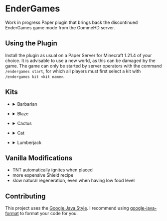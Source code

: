# EnderGames

Work in progress Paper plugin that brings back the discontinued EnderGames game mode from the GommeHD server.

## Using the Plugin

Install the plugin as usual on a Paper Server for Minecraft 1.21.4 of your choice. It is advisable to use a new world,
as this can be damaged by the game.
The game can only be started by server operators with the command `/endergames start`, for which all players must first
select a kit with `/endergames kit <kit name>`.

## Kits

- <details>
  <summary>Barbarian</summary>

  - deals 5% more damage per empty food level with swords
  - equipment: wooden sword and full Leather armor with Unbreaking I 
  
</details>

- <details>
  <summary>Blaze</summary>

  - equipment: golden sword and Blaze Powder to activate Burn ability
  
</details>

- <details>
  <summary>Cactus</summary>

  - equipment: green leather helmet and leggings
  
</details>

- <details>
  <summary>Cat</summary>

  - eating fish gives Speed III for 30 seconds
  - the empty hand deals +2 extra Damage
  - fall damage is reduced by 50%
  - equipment: 20 raw fish

</details>

- <details>
  <summary>Lumberjack</summary>

  - mining a log directly destroys its entire tree
  - all axes get enchanted with Sharpness I
  - equipment: wooden axe with Sharpness I, red leather chestplate and blue leather leggings
  
</details>

## Vanilla Modifications

- TNT automatically ignites when placed
- more expensive Shield recipe
- slow natural regeneration, even when having low food level

## Contributing

This project uses the [Google Java Style](https://google.github.io/styleguide/javaguide.html).
I recommend using [google-java-format](https://github.com/google/google-java-format) to format your code for you.

